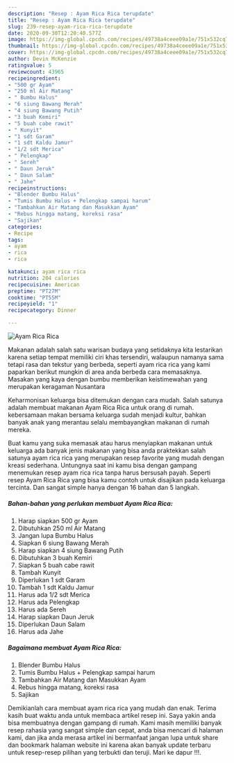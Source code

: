 ```yaml
---
description: "Resep : Ayam Rica Rica terupdate"
title: "Resep : Ayam Rica Rica terupdate"
slug: 239-resep-ayam-rica-rica-terupdate
date: 2020-09-30T12:20:40.577Z
image: https://img-global.cpcdn.com/recipes/49738a4ceee09a1e/751x532cq70/ayam-rica-rica-foto-resep-utama.jpg
thumbnail: https://img-global.cpcdn.com/recipes/49738a4ceee09a1e/751x532cq70/ayam-rica-rica-foto-resep-utama.jpg
cover: https://img-global.cpcdn.com/recipes/49738a4ceee09a1e/751x532cq70/ayam-rica-rica-foto-resep-utama.jpg
author: Devin McKenzie
ratingvalue: 5
reviewcount: 43965
recipeingredient:
- "500 gr Ayam"
- "250 ml Air Matang"
- " Bumbu Halus"
- "6 siung Bawang Merah"
- "4 siung Bawang Putih"
- "3 buah Kemiri"
- "5 buah cabe rawit"
- " Kunyit"
- "1 sdt Garam"
- "1 sdt Kaldu Jamur"
- "1/2 sdt Merica"
- " Pelengkap"
- " Sereh"
- " Daun Jeruk"
- " Daun Salam"
- " Jahe"
recipeinstructions:
- "Blender Bumbu Halus"
- "Tumis Bumbu Halus + Pelengkap sampai harum"
- "Tambahkan Air Matang dan Masukkan Ayam"
- "Rebus hingga matang, koreksi rasa"
- "Sajikan"
categories:
- Recipe
tags:
- ayam
- rica
- rica

katakunci: ayam rica rica 
nutrition: 204 calories
recipecuisine: American
preptime: "PT27M"
cooktime: "PT55M"
recipeyield: "1"
recipecategory: Dinner

---
```



![Ayam Rica Rica](https://img-global.cpcdn.com/recipes/49738a4ceee09a1e/751x532cq70/ayam-rica-rica-foto-resep-utama.jpg)

Makanan adalah salah satu warisan budaya yang setidaknya kita lestarikan karena setiap tempat memiliki ciri khas tersendiri, walaupun namanya sama tetapi rasa dan tekstur yang berbeda, seperti ayam rica rica yang kami paparkan berikut mungkin di area anda berbeda cara memasaknya. Masakan yang kaya dengan bumbu memberikan keistimewahan yang merupakan keragaman Nusantara



Keharmonisan keluarga bisa ditemukan dengan cara mudah. Salah satunya adalah membuat makanan Ayam Rica Rica untuk orang di rumah. kebersamaan makan bersama keluarga sudah menjadi kultur, bahkan banyak anak yang merantau selalu membayangkan makanan di rumah mereka.

Buat kamu yang suka memasak atau harus menyiapkan makanan untuk keluarga ada banyak jenis makanan yang bisa anda praktekkan salah satunya ayam rica rica yang merupakan resep favorite yang mudah dengan kreasi sederhana. Untungnya saat ini kamu bisa dengan gampang menemukan resep ayam rica rica tanpa harus bersusah payah.
Seperti resep Ayam Rica Rica yang bisa kamu contoh untuk disajikan pada keluarga tercinta. Dan sangat simple hanya dengan 16 bahan dan 5 langkah.


<!--inarticleads1-->

##### Bahan-bahan yang perlukan membuat Ayam Rica Rica:

1. Harap siapkan 500 gr Ayam
1. Dibutuhkan 250 ml Air Matang
1. Jangan lupa  Bumbu Halus
1. Siapkan 6 siung Bawang Merah
1. Harap siapkan 4 siung Bawang Putih
1. Dibutuhkan 3 buah Kemiri
1. Siapkan 5 buah cabe rawit
1. Tambah  Kunyit
1. Diperlukan 1 sdt Garam
1. Tambah 1 sdt Kaldu Jamur
1. Harus ada 1/2 sdt Merica
1. Harus ada  Pelengkap
1. Harus ada  Sereh
1. Harap siapkan  Daun Jeruk
1. Diperlukan  Daun Salam
1. Harus ada  Jahe




<!--inarticleads2-->

##### Bagaimana membuat  Ayam Rica Rica:

1. Blender Bumbu Halus
1. Tumis Bumbu Halus + Pelengkap sampai harum
1. Tambahkan Air Matang dan Masukkan Ayam
1. Rebus hingga matang, koreksi rasa
1. Sajikan




Demikianlah cara membuat ayam rica rica yang mudah dan enak. Terima kasih buat waktu anda untuk membaca artikel resep ini. Saya yakin anda bisa membuatnya dengan gampang di rumah. Kami masih memiliki banyak resep rahasia yang sangat simple dan cepat, anda bisa mencari di halaman kami, dan jika anda merasa artikel ini bermanfaat jangan lupa untuk share dan bookmark halaman website ini karena akan banyak update terbaru untuk resep-resep pilihan yang terbukti dan teruji. Mari ke dapur !!!. 
